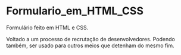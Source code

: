 # Formulario_em_HTML_CSS
 
 Formulário feito em HTML e CSS. 
 
 Voltado a um processo de recrutação de desenvolvedores. Podendo também,
 ser usado para outros meios que detenham do mesmo fim. 

